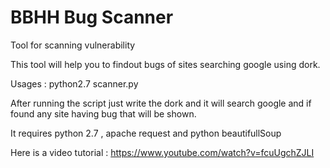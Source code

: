 BBHH Bug Scanner
==============

Tool for scanning vulnerability 

This tool will help you to findout bugs of sites searching google using dork.

Usages : python2.7 scanner.py

After running the script just write the dork and it will search google and if found any site having bug that will be shown.

It requires python 2.7 , apache request and python beautifullSoup

Here is a video tutorial : https://www.youtube.com/watch?v=fcuUgchZJLI
